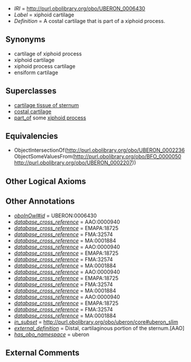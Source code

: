  * *IRI* = http://purl.obolibrary.org/obo/UBERON_0006430
 * *Label* = xiphoid cartilage
 * *Definition* = A costal cartilage that is part of a xiphoid process.

## Synonyms

 * cartilage of xiphoid process
 * xiphoid cartilage
 * xiphoid process cartilage
 * ensiform cartilage

## Superclasses

 * [cartilage tissue of sternum](../../UBERON/98/UBERON_0000398.md)
 * [costal cartilage](../../UBERON/36/UBERON_0002236.md)
 * [part_of](../../BFO/50/BFO_0000050.md) some [xiphoid process](../../UBERON/07/UBERON_0002207.md)

## Equivalencies

 * ObjectIntersectionOf(<http://purl.obolibrary.org/obo/UBERON_0002236> ObjectSomeValuesFrom(<http://purl.obolibrary.org/obo/BFO_0000050> <http://purl.obolibrary.org/obo/UBERON_0002207>))

## Other Logical Axioms


## Other Annotations

 * *[oboInOwl#id](../../id/oboInOwl#id.md)* = UBERON:0006430
 * *[database_cross_reference](../../ef/oboInOwl#hasDbXref.md)* = AAO:0000940
 * *[database_cross_reference](../../ef/oboInOwl#hasDbXref.md)* = EMAPA:18725
 * *[database_cross_reference](../../ef/oboInOwl#hasDbXref.md)* = FMA:32574
 * *[database_cross_reference](../../ef/oboInOwl#hasDbXref.md)* = MA:0001884
 * *[database_cross_reference](../../ef/oboInOwl#hasDbXref.md)* = AAO:0000940
 * *[database_cross_reference](../../ef/oboInOwl#hasDbXref.md)* = EMAPA:18725
 * *[database_cross_reference](../../ef/oboInOwl#hasDbXref.md)* = FMA:32574
 * *[database_cross_reference](../../ef/oboInOwl#hasDbXref.md)* = MA:0001884
 * *[database_cross_reference](../../ef/oboInOwl#hasDbXref.md)* = AAO:0000940
 * *[database_cross_reference](../../ef/oboInOwl#hasDbXref.md)* = EMAPA:18725
 * *[database_cross_reference](../../ef/oboInOwl#hasDbXref.md)* = FMA:32574
 * *[database_cross_reference](../../ef/oboInOwl#hasDbXref.md)* = MA:0001884
 * *[database_cross_reference](../../ef/oboInOwl#hasDbXref.md)* = AAO:0000940
 * *[database_cross_reference](../../ef/oboInOwl#hasDbXref.md)* = EMAPA:18725
 * *[database_cross_reference](../../ef/oboInOwl#hasDbXref.md)* = FMA:32574
 * *[database_cross_reference](../../ef/oboInOwl#hasDbXref.md)* = MA:0001884
 * *[in_subset](../../et/oboInOwl#inSubset.md)* = http://purl.obolibrary.org/obo/uberon/core#uberon_slim
 * *[external_definition](../../UBPROP/01/UBPROP_0000001.md)* = Distal, cartilaginous portion of the sternum.[AAO]
 * *[has_obo_namespace](../../ce/oboInOwl#hasOBONamespace.md)* = uberon

## External Comments


